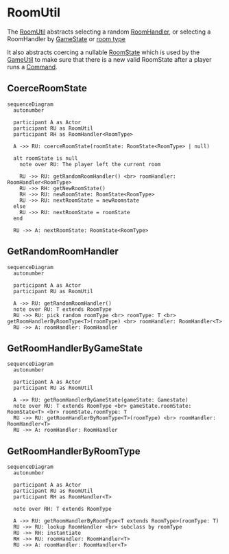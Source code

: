 # RoomUtil

The [RoomUtil](../../src/utils/roomUtil.ts) abstracts selecting a random [RoomHandler](./roomHandler.md),
or selecting a RoomHandler by [GameState](../data/GameState.md) or [room type](../data/roomType.md)

It also abstracts coercing a nullable [RoomState](../data/roomState.md) which is used by the [GameUtil](./gameUtil.md)
to make sure that there is a new valid RoomState after a player runs a [Command](../data/command.md).

## CoerceRoomState

```mermaid
sequenceDiagram
  autonumber

  participant A as Actor
  participant RU as RoomUtil
  participant RH as RoomHandler<RoomType>

  A ->> RU: coerceRoomState(roomState: RoomState<RoomType> | null)

  alt roomState is null
    note over RU: The player left the current room

    RU ->> RU: getRandomRoomHandler() <br> roomHandler: RoomHandler<RoomType>
    RU ->> RH: getNewRoomState()
    RH ->> RU: newRoomState: RoomState<RoomType>
    RU ->> RU: nextRoomState = newRoomstate
  else
    RU ->> RU: nextRoomState = roomState
  end

  RU ->> A: nextRoomState: RoomState<RoomType>
```

## GetRandomRoomHandler

```mermaid
sequenceDiagram
  autonumber

  participant A as Actor
  participant RU as RoomUtil

  A ->> RU: getRandomRoomHandler()
  note over RU: T extends RoomType
  RU ->> RU: pick random roomType <br> roomType: T <br> getRoomHandlerByRoomType<T>(roomType) <br> roomHandler: RoomHandler<T>
  RU ->> A: roomHandler: RoomHandler
```

## GetRoomHandlerByGameState

```mermaid
sequenceDiagram
  autonumber

  participant A as Actor
  participant RU as RoomUtil

  A ->> RU: getRoomHandlerByGameState(gameState: Gamestate)
  note over RU: T extends RoomType <br> gameState.roomState: RoomState<T> <br> roomState.roomType: T
  RU ->> RU: getRoomHandlerByRoomType<T>(roomType) <br> roomHandler: RoomHandler<T>
  RU ->> A: roomHandler: RoomHandler
```

## GetRoomHandlerByRoomType

```mermaid
sequenceDiagram
  autonumber

  participant A as Actor
  participant RU as RoomUtil
  participant RH as RoomHandler<T>

  note over RH: T extends RoomType

  A ->> RU: getRoomHandlerByRoomType<T extends RoomType>(roomType: T)
  RU ->> RU: lookup RoomHandler <br> subclass by roomType
  RU ->> RH: instantiate
  RH ->> RU: roomHandler: RoomHandler<T>
  RU ->> A: roomHandler: RoomHandler<T>
```
